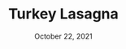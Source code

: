 ---
title: "Turkey Lasagna"
date: "October 22, 2021"
prepTime: "30 min" 
cookingTime: "60 min"
totalTime: "130 min"
topic: "dinner"
originalLink: "https://www.ambitiouskitchen.com/the-best-healthy-turkey-lasagna-youll-ever-eat/"
scottRating: 4
ingredients: [
  {
    name: Olive Oil,
    amount: 1,
    unit: tsp 
  },
  {
    name: "Ground Turkey (94% Lean)",
    amount: 1,
    unit: lb
  },
  {
    name: "White Onion",
    preparation: ", finely diced",
    amount: 1,
    unit: count
  },
  {
    name: "Garlic cloves",
    preparation: ", minced",
    amount: 3,
    unit: count
  },
  {
    name: Canned Crushed Tomatoes,
    amount: 28,
    unit: oz
  },
  {
    name: Canned Tomato Paste,
    amount: 6,
    unit: oz
  },
  {
    name: Canned Tomato Sauce,
    amount: 15,
    unit: oz
  },
  {
    name: Maple Syrup,
    amount: 1,
    unit: tbsp
  },
  {
    name: Water,
    amount: 0.5,
    unit: cup
  },
  {
    name: Fresh Basil,
    amount: 0.25,
    unit: cups
  },
  {
    name: Italian Seasoning,
    amount: 2,
    unit: tsp
  },
  {
    name: Dried Oregano,
    amount: 2,
    unit: tsp
  },
  {
    name: Fennel Seeds,
    amount: 1,
    unit: tsp
  },
  {
    name: Red Pepper Flakes,
    amount: 0.5,
    unit: tsp
  },
  {
    name: Nutmeg,
    amount: 0.25,
    unit: tsp
  },
  {
    name: Salt,
    amount: 1,
    unit: tsp
  },
  {
    name: Ground Black Pepper,
    amount: 1,
    unit: tsp
  },
  {
    name: Whole Wheat Lasagna Noodles,
    amount: 10,
    unit: count
  },
  {
    name: Part Skim Ricotta,
    amount: 15,
    unit: oz
  },
  {
    name: Egg,
    amount: 1,
    unit: count
  },
  {
    name: "Fresh Basil",
    preparation: ", diced",
    amount: 0.25,
    unit: cups
  },
  {
    name: Salt,
    amount: 0.5,
    unit: tsp
  },
  {
    name: Black Pepper,
    preparation: ", Ground",
    amount: 0.5,
    unit: tsp
  },
  {
    name: Fresh Basil,
    amount: 0.25,
    unit: cup
  },
  {
    name: "Fresh Mozzarella",
    preparation: ", sliced thinly",
    amount: 16,
    unit: oz 
  },
  {
    name: "Parmesan Cheese",
    preparation: ", Grated",
    amount: 0.5,
    unit: cups
  },
  {
    name: "Parmesan Cheese",
    preparation: ", Grated",
    amount: 0.25,
    unit: cups
  },
  {
    name: Basil,
    amount: 5,
    unit: leaves
  },
]
directions: [
  "Make the sauce: add oil to large pot over medium high heat. Add garlic and cook until fragrent (about 30 seconds). Add turkey and onion and cook until no longer pink. Add crushed tomatoes, tomato paste, water, and maple syrup. Add the herbs and spices - basil, italian seasoning, oregano, fennel, red pepper flakes, nutmeg, salt, and pepper. Reduce heat to low, cover and simmer while cooking lasagna noodles.",
  "Cook the noodles: cook until just short of al dente. It'll cook more when it is baked. Drain and rinse in cold water so it stops soaking.",
  "Make the ricotta mixture: mix the rocotta, egg, basil, salt, and pepper in a medium bowl.",
  "Preheat oven to 400F and grease a 9 x 13 baking pan or casserole dish with nonstick cooking spray.",
  "Assemble the lasagna: spread 1.5 cups of the turkey meat sauce over the botom of the baking dish. Place a layer of noodles on top (should be around 5). Spread half of the ricotta cheese mixture, 2 tablespoons of diced basil and 0.33 of the mozzarella slices. Addd 1.5 cups of meat sauce on top, sprinkle with 0.25 cups of parmesan cheese. REpeat layers again. Top with remaining mozzarella sauce.",
  "Cover with foil and bake for 25 minutes and then remove the foil and bake for another 20 minutes. You can also broil as a last step for extra crispyness if your cookware supports it. Garnish with 0.25 cups of parmesan and extra basil. Let it cool for 15 to 20 minutes before serving."
]

---